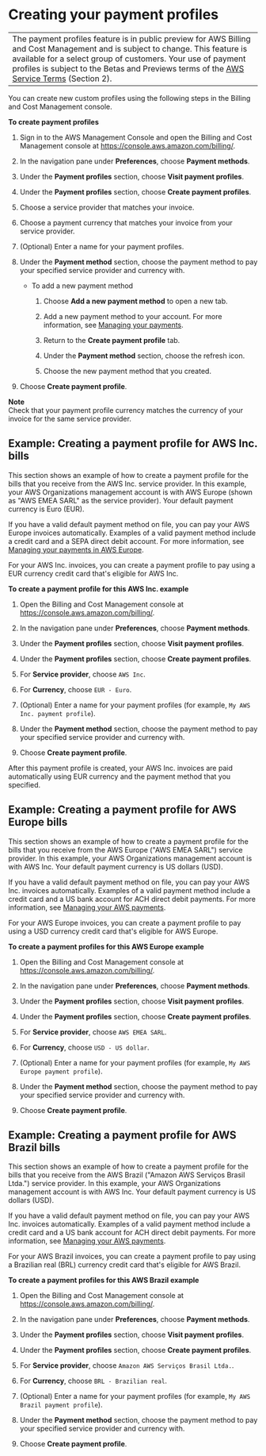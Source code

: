 # Creating your payment profiles<a name="manage-paymentprofiles-setup"></a>


|  | 
| --- |
| The payment profiles feature is in public preview for AWS Billing and Cost Management and is subject to change\. This feature is available for a select group of customers\. Your use of payment profiles is subject to the Betas and Previews terms of the [AWS Service Terms](http://aws.amazon.com/service-terms/) \(Section 2\)\. | 

You can create new custom profiles using the following steps in the Billing and Cost Management console\.

**To create payment profiles**

1. Sign in to the AWS Management Console and open the Billing and Cost Management console at [https://console\.aws\.amazon\.com/billing/](https://console.aws.amazon.com/billing/)\.

1. In the navigation pane under **Preferences**, choose **Payment methods**\.

1. Under the **Payment profiles** section, choose **Visit payment profiles**\.

1. Under the **Payment profiles** section, choose **Create payment profiles**\.

1. Choose a service provider that matches your invoice\.

1. Choose a payment currency that matches your invoice from your service provider\.

1. \(Optional\) Enter a name for your payment profiles\.

1. Under the **Payment method** section, choose the payment method to pay your specified service provider and currency with\.
   + To add a new payment method

     1. Choose **Add a new payment method** to open a new tab\.

     1. Add a new payment method to your account\. For more information, see [Managing your payments](manage-payments.md)\.

     1. Return to the **Create payment profile** tab\.

     1. Under the **Payment method** section, choose the refresh icon\.

     1. Choose the new payment method that you created\.

1. Choose **Create payment profile**\.

**Note**  
Check that your payment profile currency matches the currency of your invoice for the same service provider\.

## Example: Creating a payment profile for AWS Inc\. bills<a name="collapsible-example-inc"></a>

This section shows an example of how to create a payment profile for the bills that you receive from the AWS Inc\. service provider\. In this example, your AWS Organizations management account is with AWS Europe \(shown as "AWS EMEA SARL" as the service provider\)\. Your default payment currency is Euro \(EUR\)\.

If you have a valid default payment method on file, you can pay your AWS Europe invoices automatically\. Examples of a valid payment method include a credit card and a SEPA direct debit account\. For more information, see [Managing your payments in AWS Europe](emea-payments.md)\.

For your AWS Inc\. invoices, you can create a payment profile to pay using a EUR currency credit card that's eligible for AWS Inc\.

**To create a payment profile for this AWS Inc\. example**

1. Open the Billing and Cost Management console at [https://console\.aws\.amazon\.com/billing/](https://console.aws.amazon.com/billing/home?#/)\.

1. In the navigation pane under **Preferences**, choose **Payment methods**\.

1. Under the **Payment profiles** section, choose **Visit payment profiles**\.

1. Under the **Payment profiles** section, choose **Create payment profiles**\.

1. For **Service provider**, choose `AWS Inc`\.

1. For **Currency**, choose `EUR - Euro`\.

1. \(Optional\) Enter a name for your payment profiles \(for example, `My AWS Inc. payment profile`\)\.

1. Under the **Payment method** section, choose the payment method to pay your specified service provider and currency with\.

1. Choose **Create payment profile**\.

After this payment profile is created, your AWS Inc\. invoices are paid automatically using EUR currency and the payment method that you specified\.

## Example: Creating a payment profile for AWS Europe bills<a name="collapsible-example-emea"></a>

This section shows an example of how to create a payment profile for the bills that you receive from the AWS Europe \("AWS EMEA SARL"\) service provider\. In this example, your AWS Organizations management account is with AWS Inc\. Your default payment currency is US dollars \(USD\)\.

If you have a valid default payment method on file, you can pay your AWS Inc\. invoices automatically\. Examples of a valid payment method include a credit card and a US bank account for ACH direct debit payments\. For more information, see [Managing your AWS payments](manage-general.md)\.

For your AWS Europe invoices, you can create a payment profile to pay using a USD currency credit card that's eligible for AWS Europe\.

**To create a payment profiles for this AWS Europe example**

1. Open the Billing and Cost Management console at [https://console\.aws\.amazon\.com/billing/](https://console.aws.amazon.com/billing/home?#/)\.

1. In the navigation pane under **Preferences**, choose **Payment methods**\.

1. Under the **Payment profiles** section, choose **Visit payment profiles**\.

1. Under the **Payment profiles** section, choose **Create payment profiles**\.

1. For **Service provider**, choose `AWS EMEA SARL`\.

1. For **Currency**, choose `USD - US dollar`\.

1. \(Optional\) Enter a name for your payment profiles \(for example, `My AWS Europe payment profile`\)\.

1. Under the **Payment method** section, choose the payment method to pay your specified service provider and currency with\.

1. Choose **Create payment profile**\.

## Example: Creating a payment profile for AWS Brazil bills<a name="collapsible-example-brazil"></a>

This section shows an example of how to create a payment profile for the bills that you receive from the AWS Brazil \("Amazon AWS Serviços Brasil Ltda\."\) service provider\. In this example, your AWS Organizations management account is with AWS Inc\. Your default payment currency is US dollars \(USD\)\.

If you have a valid default payment method on file, you can pay your AWS Inc\. invoices automatically\. Examples of a valid payment method include a credit card and a US bank account for ACH direct debit payments\. For more information, see [Managing your AWS payments](manage-general.md)\.

For your AWS Brazil invoices, you can create a payment profile to pay using a Brazilian real \(BRL\) currency credit card that's eligible for AWS Brazil\.

**To create a payment profiles for this AWS Brazil example**

1. Open the Billing and Cost Management console at [https://console\.aws\.amazon\.com/billing/](https://console.aws.amazon.com/billing/home?#/)\.

1. In the navigation pane under **Preferences**, choose **Payment methods**\.

1. Under the **Payment profiles** section, choose **Visit payment profiles**\.

1. Under the **Payment profiles** section, choose **Create payment profiles**\.

1. For **Service provider**, choose `Amazon AWS Serviços Brasil Ltda.`\.

1. For **Currency**, choose `BRL - Brazilian real`\.

1. \(Optional\) Enter a name for your payment profiles \(for example, `My AWS Brazil payment profile`\)\.

1. Under the **Payment method** section, choose the payment method to pay your specified service provider and currency with\.

1. Choose **Create payment profile**\.